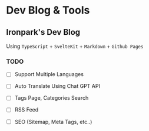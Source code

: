 # Dev Blog & Tools

## Ironpark's Dev Blog
Using `TypeScript` + `SvelteKit` + `Markdown` + `Github Pages`

### TODO
- [ ] Support Multiple Languages
- [ ] Auto Translate Using Chat GPT API
- [ ] Tags Page, Categories Search
- [ ] RSS Feed
- [ ] SEO (Sitemap, Meta Tags, etc..)

